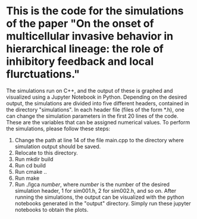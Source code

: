 # This is the code for the simulations of the paper "On the onset of multicellular invasive behavior in hierarchical lineage: the role of inhibitory feedback and local flurctuations."

The simulations run on C++, and the output of these is graphed and visualized using a Jupyter Notebook in Python. Depending on the desired output, the simulations are divided into five different headers, contained in the directory "simulations". In each header file (files of the form *.h), one can change the simulation parameters in the first 20 lines of the code. These are the variables that can be assigned numerical values.
To perform the simulations, please follow these steps:
1. Change the path at line 14 of the file main.cpp to the directory where simulation output should be saved.
2. Relocate to this directory.
3. Run mkdir build
4. Run cd build
5. Run cmake ..
6. Run make
7. Run ./lgca *number*, where *number* is the number of the desired simulation header, 1 for sim001.h, 2 for sim002.h, and so on.
After running the simulations, the output can be visualized with the python notebooks generated in the "output" directory. Simply run these jupyter notebooks to obtain the plots.
